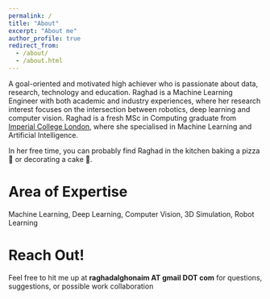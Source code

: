 ```yaml
---
permalink: /
title: "About"
excerpt: "About me"
author_profile: true
redirect_from: 
  - /about/
  - /about.html
---
```


A goal-oriented and motivated high achiever who is passionate about data, research, technology and education. Raghad is a Machine Learning Engineer with both academic and industry experiences, where her research interest focuses on the intersection between robotics, deep learning and computer vision. Raghad is a fresh MSc in Computing graduate from [Imperial College London](https://www.imperial.ac.uk/computing/prospective-students/courses/pg/msc-specialist-degrees/aiml/), where she specialised in Machine Learning and Artificial Intelligence.

In her free time, you can probably find Raghad in the kitchen baking a pizza 🍕 or decorating a cake 🍰.

Area of Expertise 
======
Machine Learning, Deep Learning, Computer Vision, 3D Simulation, Robot Learning


Reach Out!
======
Feel free to hit me up at <b>raghadalghonaim AT gmail DOT com</b> for questions, suggestions, or possible work collaboration